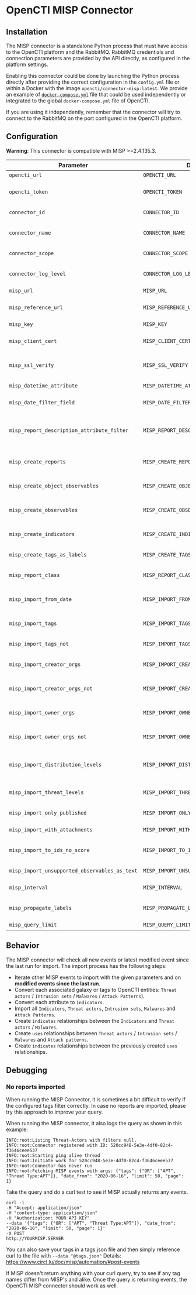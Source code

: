 # OpenCTI MISP Connector

## Installation

The MISP connector is a standalone Python process that must have access to the OpenCTI platform and the RabbitMQ. RabbitMQ credentials and connection parameters are provided by the API directly, as configured in the platform settings.

Enabling this connector could be done by launching the Python process directly after providing the correct configuration in the `config.yml` file or within a Docker with the image `opencti/connector-misp:latest`. We provide an example of [`docker-compose.yml`](docker-compose.yml) file that could be used independently or integrated to the global `docker-compose.yml` file of OpenCTI.

If you are using it independently, remember that the connector will try to connect to the RabbitMQ on the port configured in the OpenCTI platform.

## Configuration

**Warning**: This connector is compatible with MISP >=2.4.135.3.

| Parameter                                     | Docker envvar                                 | Mandatory    | Description                                                                                          |
|-----------------------------------------------|-----------------------------------------------| ------------ |------------------------------------------------------------------------------------------------------|
| `opencti_url`                                 | `OPENCTI_URL`                                 | Yes          | The URL of the OpenCTI platform.                                                                     |
| `opencti_token`                               | `OPENCTI_TOKEN`                               | Yes          | The default admin token configured in the OpenCTI platform parameters file.                          |
| `connector_id`                                | `CONNECTOR_ID`                                | Yes          | A valid arbitrary `UUIDv4` that must be unique for this connector.                                   |
| `connector_name`                              | `CONNECTOR_NAME`                              | Yes          | The name of the MISP instance, to identify it if you have multiple MISP connectors.                  |
| `connector_scope`                             | `CONNECTOR_SCOPE`                             | Yes          | Must be `misp`, not used in this connector.                                                          |
| `connector_log_level`                         | `CONNECTOR_LOG_LEVEL`                         | Yes          | The log level for this connector, could be `debug`, `info`, `warn` or `error` (less verbose).        |
| `misp_url`                                    | `MISP_URL`                                    | Yes          | The MISP instance URL.                                                                               |
| `misp_reference_url`                          | `MISP_REFERENCE_URL`                          | Yes          | The MISP instance reference URL (used to create external reference, optional)                        |
| `misp_key`                                    | `MISP_KEY`                                    | Yes          | The MISP instance key.                                                                               |
| `misp_client_cert`                            | `MISP_CLIENT_CERT`                            | No           | The client certificate of the MISP instance. It must be a path to the client certificate and readable |
| `misp_ssl_verify`                             | `MISP_SSL_VERIFY`                             | Yes          | A boolean (`True` or `False`), check if the SSL certificate is valid when using `https`.             |
| `misp_datetime_attribute`                     | `MISP_DATETIME_ATTRIBUTE`                     | Yes          | The attribute to be used to get the date of the event.                                         |
| `misp_date_filter_field`                      | `MISP_DATE_FILTER_FIELD`                      | Yes          | The attribute to be used in filter to query new MISP events.                                         |
| `misp_report_description_attribute_filter`    | `MISP_REPORT_DESCRIPTION_ATTRIBUTE_FILTER`    | No          |  Filter to be used to find the attribute with report description (example: "type=comment,category=Internal reference").                                         |
| `misp_create_reports`                         | `MISP_CREATE_REPORTS`                         | Yes          | A boolean (`True` or `False`), create reports for each imported MISP event.                          |
| `misp_create_object_observables`              | `MISP_CREATE_OBJECT_OBSERVABLES`              | Yes          | A boolean (`True` or `False`), create a text observable for each imported MISP object.               |
| `misp_create_observables`                     | `MISP_CREATE_OBSERVABLES`                     | Yes          | A boolean (`True` or `False`), create an observable for each imported MISP attribute.                |
| `misp_create_indicators`                      | `MISP_CREATE_INDICATORS`                      | Yes          | A boolean (`True` or `False`), create an indicator for each imported MISP attribute.                 |
| `misp_create_tags_as_labels`                  | `MISP_CREATE_TAGS_AS_LABELS`                  | No          | A boolean (`True` or `False`), create tags as labels.                 |
| `misp_report_class`                           | `MISP_REPORT_CLASS`                           | No           | If `create_reports` is `True`, specify the `report_class` (category), default is `MISP Event`        |
| `misp_import_from_date`                       | `MISP_IMPORT_FROM_DATE`                       | No           | A date formatted `YYYY-MM-DD`, only import events created after this date.                           |
| `misp_import_tags`                            | `MISP_IMPORT_TAGS`                            | No           | A list of tags separated with `,`, only import events with these tags.                               |
| `misp_import_tags_not`                        | `MISP_IMPORT_TAGS_NOT`                        | No           | A list of tags separated with `,`, to exclude from import.                                           |
| `misp_import_creator_orgs`                    | `MISP_IMPORT_CREATOR_ORGS`                    | No           | A list of org identifiers separated with `,`, only import events created by these orgs.              |
| `misp_import_creator_orgs_not`                | `MISP_IMPORT_CREATOR_ORGS_NOT`                | No           | A list of org identifiers separated with `,`, do not import events created by these orgs.            |
| `misp_import_owner_orgs`                      | `MISP_IMPORT_OWNER_ORGS`                      | No           | A list of org identifiers separated with `,`, only import events owned by these orgs                 |
| `misp_import_owner_orgs_not`                  | `MISP_IMPORT_OWNER_ORGS_NOT`                  | No           | A list of org identifiers separated with `,`, do not import events owned by these orgs               |
| `misp_import_distribution_levels`             | `MISP_IMPORT_DISTRIBUTION_LEVELS`             | No           | A list of distribution levels separated with `,`, only import events with these distribution levels. |
| `misp_import_threat_levels`                   | `MISP_IMPORT_THREAT_LEVELS`                   | No           | A list of threat levels separated with `,`, only import events with these threat levels.             |
| `misp_import_only_published`                  | `MISP_IMPORT_ONLY_PUBLISHED`                  | No           | Import only MISP published events                                                                    |
| `misp_import_with_attachments`                | `MISP_IMPORT_WITH_ATTACHMENTS`                | No           | Import attachment attribute content as a file if it is a PDF.                                        |
| `misp_import_to_ids_no_score`                 | `MISP_IMPORT_TO_IDS_NO_SCORE`                 | No           | A score (`Integer`) value for the indicator/observable if the attribute `to_ids` value is no.        |
| `misp_import_unsupported_observables_as_text` | `MISP_IMPORT_UNSUPPORTED_OBSERVABLES_AS_TEXT` | No           | Import unsupported observable as x_opencti_text                                                      |
| `misp_interval`                               | `MISP_INTERVAL`                               | Yes          | Check for new event to import every `n` minutes.                                                     |
| `misp_propagate_labels`                       | `MISP_PROPAGATE_LABELS`                       | No           | Apply labels from Misp EVENT to OpenCTI observables on top of MISP Attribute labels |
| `misp_query_limit`                            | `MISP_QUERY_LIMIT`                            | No           | Limit result in queries executions                                                    |

## Behavior

The MISP connector will check all new events or latest modified event since the last run for import. The import process has the following steps:

- Iterate other MISP events to import with the given parameters and on **modified events since the last run**.
- Convert each associated galaxy or tags to OpenCTI entities: `Threat actors` / `Intrusion sets` / `Malwares` / `Attack Patterns`).
- Convert each attribute to `Indicators`.
- Import all `Indicators`, `Threat actors`, `Intrusion sets`, `Malwares` and `Attack Patterns`.
- Create `indicates` relationships between the `Indicators` and `Threat actors` / `Malwares`.
- Create `uses` relationships between `Threat actors` / `Intrusion sets` / `Malwares` and `Attack patterns`.
- Create `indicates` relationships between the previously created `uses` relationships.

## Debugging

### No reports imported

When running the MISP Connector, it is sometimes a bit difficult to verify if the configured tags filter correctly. In case no reports are imported, please try this approach to improve your query.

When running the MISP connector, it also logs the query as shown in this example:
```
INFO:root:Listing Threat-Actors with filters null.
INFO:root:Connector registered with ID: 520cc948-5e3e-4df0-82c4-f3646ceee537
INFO:root:Starting ping alive thread
INFO:root:Initiate work for 520cc948-5e3e-4df0-82c4-f3646ceee537
INFO:root:Connector has never run
INFO:root:Fetching MISP events with args: {"tags": {"OR": ["APT", "Threat Type:APT"]}, "date_from": "2020-06-16", "limit": 50, "page": 1}
```
Take the query and do a curl test to see if MISP actually returns any events.
```
curl -i
-H "Accept: application/json"
-H "content-type: application/json"
-H "Authorization: YOUR API KEY"
--data '{"tags": {"OR": ["APT", "Threat Type:APT"]}, "date_from": "2020-06-16", "limit": 50, "page": 1}'
-X POST
http://YOURMISP.SERVER
```
You can also save your tags in a tags.json file and then simply reference curl to the file with `--data "@tags.json"`
Details: https://www.circl.lu/doc/misp/automation/#post-events

If MISP doesn't return anything with your curl query, try to see if any tag names differ from MISP's and alike. Once the query is returning events, the OpenCTI MISP connector should work as well.
